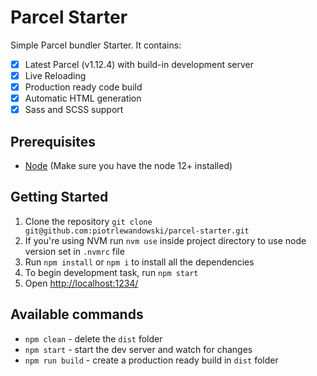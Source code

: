 # Parcel Starter

Simple Parcel bundler Starter. It contains:
- [x] Latest Parcel (v1.12.4) with build-in development server
- [x] Live Reloading
- [x] Production ready code build
- [x] Automatic HTML generation
- [x] Sass and SCSS support

## Prerequisites

* [Node](https://nodejs.org/) (Make sure you have the node 12+ installed)

## Getting Started

1. Clone the repository `git clone git@github.com:piotrlewandowski/parcel-starter.git`
2. If you're using NVM run `nvm use` inside project directory to use node version set in `.nvmrc` file
3. Run `npm install` or `npm i` to install all the dependencies
4. To begin development task, run `npm start`
5. Open [http://localhost:1234/](http://localhost:1234/)

## Available commands

- `npm clean` - delete the `dist` folder
- `npm start` - start the dev server and watch for changes
- `npm run build` - create a production ready build in `dist` folder
